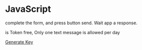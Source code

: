 # JavaScript

complete the form, and press button send. Wait app a response.


is Token free, Only one text message is allowed per day

[Generate Key](https://textbelt.com/purchase/?generateKey=1)

